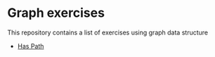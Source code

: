 # Graph exercises

This repository contains a list of exercises using graph data structure

- [Has Path](01.js)